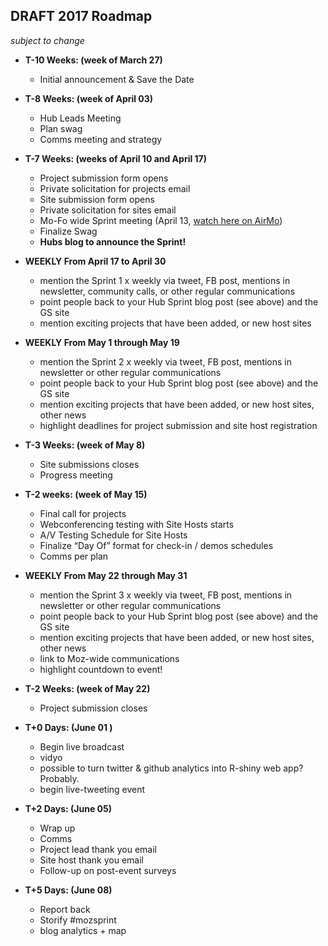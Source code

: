 ## DRAFT 2017 Roadmap 
*subject to change*

* **T-10 Weeks: (week of March 27)** 
   * Initial announcement & Save the Date

* **T-8 Weeks: (week of April 03)** 
   * Hub Leads Meeting
   * Plan swag
   * Comms meeting and strategy

* **T-7 Weeks: (weeks of April 10 and April 17)** 
  * Project submission form opens
  * Private solicitation for projects email
  * Site submission form opens
  * Private solicitation for sites email
  * Mo-Fo wide Sprint meeting (April 13, [watch here on AirMo](https://air.mozilla.org/2017-global-sprint-info-session/))
  * Finalize Swag
  * **Hubs blog to announce the Sprint!**

* **WEEKLY From April 17 to April 30**
   * mention the Sprint 1 x weekly via tweet, FB post, mentions in newsletter, community calls, or other regular communications 
   * point people back to your Hub Sprint blog post (see above) and the GS site
   * mention exciting projects that have been added, or new host sites

* **WEEKLY From May 1 through May 19**
   * mention the Sprint 2 x weekly via tweet, FB post, mentions in newsletter or other regular communications 
   * point people back to your Hub Sprint blog post (see above) and the GS site
   * mention exciting projects that have been added, or new host sites, other news
   * highlight deadlines for project submission and site host registration

* **T-3 Weeks: (week of May 8)** 
  * Site submissions closes
  * Progress meeting
 
* **T-2 weeks: (week of May 15)** 
  * Final call for projects
  * Webconferencing testing with Site Hosts starts
  * A/V Testing Schedule for Site Hosts
  * Finalize “Day Of” format for check-in / demos schedules
  * Comms per plan

* **WEEKLY From May 22 through May 31**
   * mention the Sprint 3 x weekly via tweet, FB post, mentions in newsletter or other regular communications 
   * point people back to your Hub Sprint blog post (see above) and the GS site
   * mention exciting projects that have been added, or new host sites, other news
   * link to Moz-wide communications
   * highlight countdown to event!

* **T-2 Weeks: (week of May 22)** 
  * Project submission closes

* **T+0 Days: (June 01 )**
   * Begin live broadcast
   * vidyo
   * possible to turn twitter & github analytics into R-shiny web app? Probably.
   * begin live-tweeting event

* **T+2 Days: (June 05)**
   * Wrap up
   * Comms
   * Project lead thank you email
   * Site host thank you email
   * Follow-up on post-event surveys

* **T+5 Days: (June 08)**
  * Report back
  * Storify #mozsprint
  * blog analytics + map

